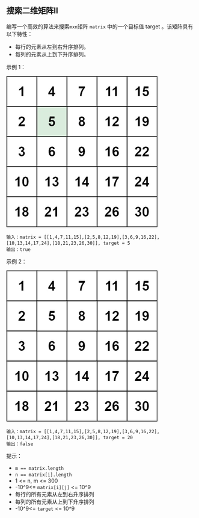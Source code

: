 ## 搜索二维矩阵II

编写一个高效的算法来搜索`mxn`矩阵 `matrix` 中的一个目标值 target 。该矩阵具有以下特性：

* 每行的元素从左到右升序排列。
* 每列的元素从上到下升序排列。


示例 1：

![img.png](../images/240.search-a-2d-matrix-ii.png)
```
输入：matrix = [[1,4,7,11,15],[2,5,8,12,19],[3,6,9,16,22],[10,13,14,17,24],[18,21,23,26,30]], target = 5
输出：true
```

示例 2：


![img.png](../images/240.search-a-2d-matrix-ii_1.png)
```
输入：matrix = [[1,4,7,11,15],[2,5,8,12,19],[3,6,9,16,22],[10,13,14,17,24],[18,21,23,26,30]], target = 20
输出：false
```

提示：

* `m == matrix.length`
* `n == matrix[i].length`
* 1 <= n, m <= 300
* -10^9<= `matrix[i][j]` <= 10^9
* 每行的所有元素从左到右升序排列
* 每列的所有元素从上到下升序排列
* -10^9<= `target` <= 10^9